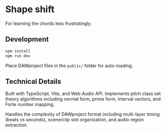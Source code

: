 # Shape shift

For learning the chords less frustratingly.
## Development

```bash
npm install
npm run dev
```

Place DAWproject files in the `public/` folder for auto-loading.

## Technical Details

Built with TypeScript, Vite, and Web Audio API. Implements pitch class set theory algorithms including normal form, prime form, interval vectors, and Forte number mapping.

Handles the complexity of DAWproject format including multi-layer timing (beats vs seconds), scene/clip slot organization, and audio region extraction.
